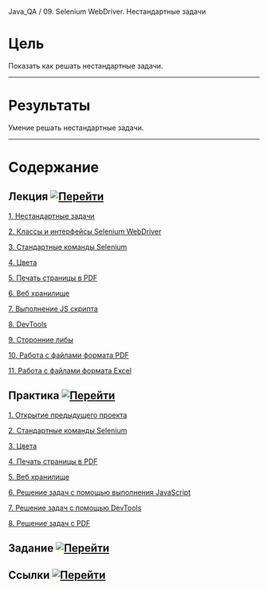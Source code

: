 Java_QA / 09. Selenium WebDriver. Нестандартные задачи

# Цель

Показать как решать нестандартные задачи.

***

# Результаты

Умение решать нестандартные задачи.

***

# Содержание

## Лекция [![Перейти](https://img.shields.io/badge/-%D0%9F%D0%B5%D1%80%D0%B5%D0%B9%D1%82%D0%B8-blue)](1.%20Лекция.md)

[1. Нестандартные задачи](1.%20Лекция.md#1-Нестандартные-задачи)

[2. Классы и интерфейсы Selenium WebDriver](1.%20Лекция.md#2-Классы-и-интерфейсы-Selenium-WebDriver)

[3. Стандартные команды Selenium](1.%20Лекция.md#3-Стандартные-команды-Selenium)

[4. Цвета](1.%20Лекция.md#4-Цвета)

[5. Печать страницы в PDF](1.%20Лекция.md#5-Печать-страницы-в-PDF)

[6. Веб хранилище](1.%20Лекция.md#6-Веб-хранилище)

[7. Выполнение JS скрипта](1.%20Лекция.md#7-Выполнение-JS-скрипта)

[8. DevTools](1.%20Лекция.md#8-DevTools)

[9. Сторонние либы](1.%20Лекция.md#9-Сторонние-либы)

[10. Работа с файлами формата PDF](1.%20Лекция.md#10-Работа-с-файлами-формата-PDF)

[11. Работа с файлами формата Excel](1.%20Лекция.md#11-Работа-с-файлами-формата-Excel)

## Практика [![Перейти](https://img.shields.io/badge/-%D0%9F%D0%B5%D1%80%D0%B5%D0%B9%D1%82%D0%B8-blue)](2.%20Практика.md)

[1. Открытие предыдущего проекта](2.%20Практика.md#1-Открытие-предыдущего-проекта)

[2. Стандартные команды Selenium](2.%20Практика.md#2-Стандартные-команды-Selenium)

[3. Цвета](2.%20Практика.md#3-Цвета)

[4. Печать страницы в PDF](2.%20Практика.md#4-Печать-страницы-в-PDF)

[5. Веб хранилище](2.%20Практика.md#5-Веб-хранилище)

[6. Решение задач с помощью выполнения JavaScript](2.%20Практика.md#6-Решение-задач-с-помощью-выполнения-JavaScript)

[7. Решение задач с помощью DevTools](2.%20Практика.md#7-Решение-задач-с-помощью-DevTools)

[8. Решение задач с PDF](2.%20Практика.md#8-Решение-задач-с-PDF)

## Задание [![Перейти](https://img.shields.io/badge/-%D0%9F%D0%B5%D1%80%D0%B5%D0%B9%D1%82%D0%B8-blue)](3.%20Задание.md)

## Ссылки [![Перейти](https://img.shields.io/badge/-%D0%9F%D0%B5%D1%80%D0%B5%D0%B9%D1%82%D0%B8-blue)](4.%20Ссылки.md)